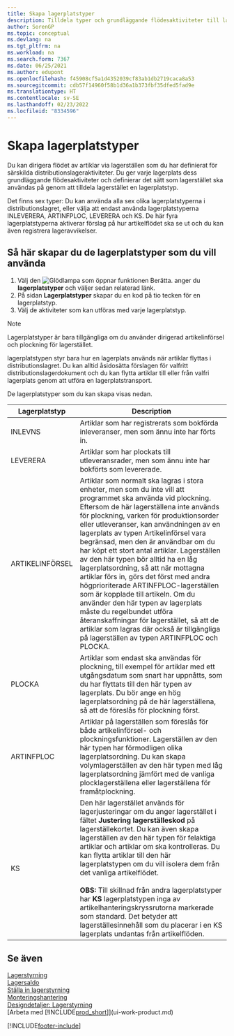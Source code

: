 ```yaml
---
title: Skapa lagerplatstyper
description: Tilldela typer och grundläggande flödesaktiviteter till lagerplatser och definiera på vilket sätt lagerplatserna ska användas för särskilda lageraktiviteter.
author: SorenGP
ms.topic: conceptual
ms.devlang: na
ms.tgt_pltfrm: na
ms.workload: na
ms.search.form: 7367
ms.date: 06/25/2021
ms.author: edupont
ms.openlocfilehash: f45908cf5a1d4352039cf83ab1db2719caca8a53
ms.sourcegitcommit: cdb57f14960f58b1d36a1b373fbf35dfed5fad9e
ms.translationtype: HT
ms.contentlocale: sv-SE
ms.lasthandoff: 02/23/2022
ms.locfileid: "8334596"
---
```

# <a name="set-up-bin-types"></a>Skapa lagerplatstyper
Du kan dirigera flödet av artiklar via lagerställen som du har definierat för särskilda distributionslageraktiviteter. Du ger varje lagerplats dess grundläggande flödesaktiviteter och definierar det sätt som lagerstället ska användas på genom att tilldela lagerstället en lagerplatstyp.  

Det finns sex typer: Du kan använda alla sex olika lagerplatstyperna i distributionslagret, eller välja att endast använda lagerplatstyperna INLEVERERA, ARTINFPLOC, LEVERERA och KS. De här fyra lagerplatstyperna aktiverar förslag på hur artikelflödet ska se ut och du kan även registrera lageravvikelser.  

## <a name="to-set-up-the-bin-types-you-want-to-use"></a>Så här skapar du de lagerplatstyper som du vill använda  
1.  Välj den ![Glödlampa som öppnar funktionen Berätta.](media/ui-search/search_small.png "Berätta vad du vill göra") anger du **lagerplatstyper** och väljer sedan relaterad länk.  
2.  På sidan **Lagerplatstyper** skapar du en kod på tio tecken för en lagerplatstyp.  
3.  Välj de aktiviteter som kan utföras med varje lagerplatstyp.  

> [!NOTE]  
>  Lagerplatstyper är bara tillgängliga om du använder dirigerad artikelinförsel och plockning för lagerstället.  

lagerplatstypen styr bara hur en lagerplats används när artiklar flyttas i distributionslagret. Du kan alltid åsidosätta förslagen för valfritt distributionslagerdokument och du kan flytta artiklar till eller från valfri lagerplats genom att utföra en lagerplatstransport.  

De lagerplatstyper som du kan skapa visas nedan.  

|Lagerplatstyp|Description|  
|------------------|---------------------------------------|  
|INLEVNS|Artiklar som har registrerats som bokförda inleveranser, men som ännu inte har förts in.|  
|LEVERERA|Artiklar som har plockats till utleveransrader, men som ännu inte har bokförts som levererade.|  
|ARTIKELINFÖRSEL|Artiklar som normalt ska lagras i stora enheter, men som du inte vill att programmet ska använda vid plockning. Eftersom de här lagerställena inte används för plockning, varken för produktionsorder eller utleveranser, kan användningen av en lagerplats av typen Artikelinförsel vara begränsad, men den är användbar om du har köpt ett stort antal artiklar. Lagerställen av den här typen bör alltid ha en låg lagerplatsordning, så att när mottagna artiklar förs in, görs det först med andra högprioriterade ARTINFPLOC-lagerställen som är kopplade till artikeln. Om du använder den här typen av lagerplats måste du regelbundet utföra återanskaffningar för lagerstället, så att de artiklar som lagras där också är tillgängliga på lagerställen av typen ARTINFPLOC och PLOCKA.|  
|PLOCKA|Artiklar som endast ska användas för plockning, till exempel för artiklar med ett utgångsdatum som snart har uppnåtts, som du har flyttats till den här typen av lagerplats. Du bör ange en hög lagerplatsordning på de här lagerställena, så att de föreslås för plockning först.|  
|ARTINFPLOC|Artiklar på lagerställen som föreslås för både artikelinförsel- och plockningsfunktioner. Lagerställen av den här typen har förmodligen olika lagerplatsordning. Du kan skapa volymlagerställen av den här typen med låg lagerplatsordning jämfört med de vanliga plocklagerställena eller lagerställena för framåtplockning.|  
|KS|Den här lagerstället används för lagerjusteringar om du anger lagerstället i fältet **Justering lagerställeskod** på lagerställekortet. Du kan även skapa lagerställen av den här typen för felaktiga artiklar och artiklar om ska kontrolleras. Du kan flytta artiklar till den här lagerplatstypen om du vill isolera dem från det vanliga artikelflödet.<br /><br /> **OBS:** Till skillnad från andra lagerplatstyper har **KS** lagerplatstypen inga av artikelhanteringskryssrutorna markerade som standard. Det betyder att lagerställesinnehåll som du placerar i en KS lagerplats undantas från artikelflöden.|  

## <a name="see-also"></a>Se även
[Lagerstyrning](warehouse-manage-warehouse.md)  
[Lagersaldo](inventory-manage-inventory.md)  
[Ställa in lagerstyrning](warehouse-setup-warehouse.md)     
[Monteringshantering](assembly-assemble-items.md)    
[Designdetaljer: Lagerstyrning](design-details-warehouse-management.md)  
[Arbeta med [!INCLUDE[prod_short](includes/prod_short.md)]](ui-work-product.md)


[!INCLUDE[footer-include](includes/footer-banner.md)]
